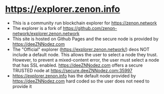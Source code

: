 # https://explorer.zenon.info
- This is a community run blockchain explorer for https://zenon.network
- The explorer is a fork of https://github.com/zenon-network/explorer.zenon.network
- This site is hosted on Github Pages and the secure node is provided by https://deeZNNodez.com
- The "Official" explorer (https://explorer.zenon.network/) deos NOT include a default node. This allows the user to select a node they trust.  However, to prevent a mixed-content error, the user must select a node that has SSL enabled. https://deeZNNodez.com offers a secure TRUSTED node at https://secure.deeZNNodez.com:35997
- https://explorer.zenon.info has the default node provided by https://deeZNNodez.com hard coded so the user does not need to provide it

